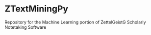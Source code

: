 # ZTextMiningPy

Repository for the Machine Learning portion of ZettelGeistG Scholarly Notetaking Software
